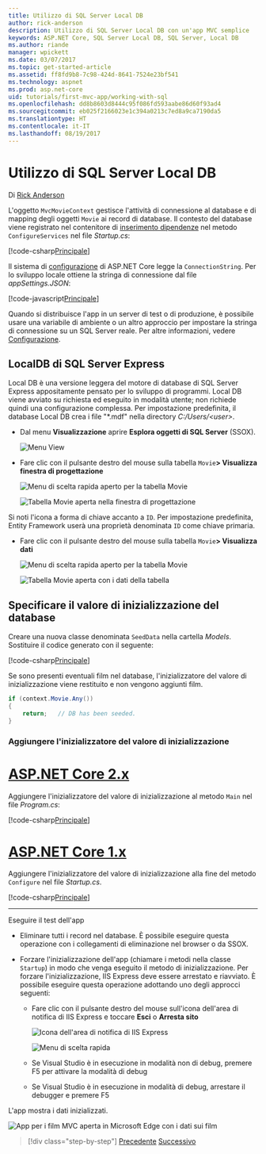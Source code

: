 ```yaml
---
title: Utilizzo di SQL Server Local DB
author: rick-anderson
description: Utilizzo di SQL Server Local DB con un'app MVC semplice
keywords: ASP.NET Core, SQL Server Local DB, SQL Server, Local DB
ms.author: riande
manager: wpickett
ms.date: 03/07/2017
ms.topic: get-started-article
ms.assetid: ff8fd9b8-7c98-424d-8641-7524e23bf541
ms.technology: aspnet
ms.prod: asp.net-core
uid: tutorials/first-mvc-app/working-with-sql
ms.openlocfilehash: dd8b8603d8444c95f086fd593aabe86d60f93ad4
ms.sourcegitcommit: eb025f2166023e1c394a0213c7ed8a9ca7190da5
ms.translationtype: HT
ms.contentlocale: it-IT
ms.lasthandoff: 08/19/2017
---
```

# <a name="working-with-sql-server-localdb"></a>Utilizzo di SQL Server Local DB

Di [Rick Anderson](https://twitter.com/RickAndMSFT)

L'oggetto `MvcMovieContext` gestisce l'attività di connessione al database e di mapping degli oggetti `Movie` ai record di database. Il contesto del database viene registrato nel contenitore di [inserimento dipendenze](xref:fundamentals/dependency-injection) nel metodo `ConfigureServices` nel file *Startup.cs*:

[!code-csharp[Principale](../../tutorials/first-mvc-app/start-mvc/sample/MvcMovie/Startup.cs?name=ConfigureServices&highlight=6-7)]

Il sistema di [configurazione](xref:fundamentals/configuration) di ASP.NET Core legge la `ConnectionString`. Per lo sviluppo locale ottiene la stringa di connessione dal file *appSettings.JSON*:

[!code-javascript[Principale](start-mvc/sample/MvcMovie/appsettings.json?highlight=2&range=8-10)]

Quando si distribuisce l'app in un server di test o di produzione, è possibile usare una variabile di ambiente o un altro approccio per impostare la stringa di connessione su un SQL Server reale. Per altre informazioni, vedere [Configurazione](xref:fundamentals/configuration).

## <a name="sql-server-express-localdb"></a>LocalDB di SQL Server Express

Local DB è una versione leggera del motore di database di SQL Server Express appositamente pensato per lo sviluppo di programmi. Local DB viene avviato su richiesta ed eseguito in modalità utente; non richiede quindi una configurazione complessa. Per impostazione predefinita, il database Local DB crea i file "\*.mdf" nella directory *C:/Users/\<user\>*.

* Dal menu **Visualizzazione** aprire **Esplora oggetti di SQL Server** (SSOX).

  ![Menu View](working-with-sql/_static/ssox.png)

* Fare clic con il pulsante destro del mouse sulla tabella `Movie`**> Visualizza finestra di progettazione**

  ![Menu di scelta rapida aperto per la tabella Movie](working-with-sql/_static/design.png)

  ![Tabella Movie aperta nella finestra di progettazione](working-with-sql/_static/dv.png)

Si noti l'icona a forma di chiave accanto a `ID`. Per impostazione predefinita, Entity Framework userà una proprietà denominata `ID` come chiave primaria.

* Fare clic con il pulsante destro del mouse sulla tabella `Movie`**> Visualizza dati**

  ![Menu di scelta rapida aperto per la tabella Movie](working-with-sql/_static/ssox2.png)

  ![Tabella Movie aperta con i dati della tabella](working-with-sql/_static/vd22.png)

## <a name="seed-the-database"></a>Specificare il valore di inizializzazione del database

Creare una nuova classe denominata `SeedData` nella cartella *Models*. Sostituire il codice generato con il seguente:

[!code-csharp[Principale](start-mvc/sample/MvcMovie/Models/SeedData.cs?name=snippet_1)]

Se sono presenti eventuali film nel database, l'inizializzatore del valore di inizializzazione viene restituito e non vengono aggiunti film.

```csharp
if (context.Movie.Any())
{
    return;   // DB has been seeded.
}
```

<a name="si"></a>
### <a name="add-the-seed-initializer"></a>Aggiungere l'inizializzatore del valore di inizializzazione

# <a name="aspnet-core-2xtabaspnetcore2x"></a>[ASP.NET Core 2.x](#tab/aspnetcore2x)

Aggiungere l'inizializzatore del valore di inizializzazione al metodo `Main` nel file *Program.cs*:

[!code-csharp[Principale](start-mvc/sample/MvcMovie/Program.cs?highlight=6,16-32)]

# <a name="aspnet-core-1xtabaspnetcore1x"></a>[ASP.NET Core 1.x](#tab/aspnetcore1x)

Aggiungere l'inizializzatore del valore di inizializzazione alla fine del metodo `Configure` nel file *Startup.cs*.

[!code-csharp[Principale](start-mvc/sample/MvcMovie/Startup.cs?highlight=9&name=snippet_seed)]

---

Eseguire il test dell'app

* Eliminare tutti i record nel database. È possibile eseguire questa operazione con i collegamenti di eliminazione nel browser o da SSOX.
* Forzare l'inizializzazione dell'app (chiamare i metodi nella classe `Startup`) in modo che venga eseguito il metodo di inizializzazione. Per forzare l'inizializzazione, IIS Express deve essere arrestato e riavviato. È possibile eseguire questa operazione adottando uno degli approcci seguenti:

  * Fare clic con il pulsante destro del mouse sull'icona dell'area di notifica di IIS Express e toccare **Esci** o **Arresta sito**

    ![Icona dell'area di notifica di IIS Express](working-with-sql/_static/iisExIcon.png)

    ![Menu di scelta rapida](working-with-sql/_static/stopIIS.png)

   * Se Visual Studio è in esecuzione in modalità non di debug, premere F5 per attivare la modalità di debug
   * Se Visual Studio è in esecuzione in modalità di debug, arrestare il debugger e premere F5
   
L'app mostra i dati inizializzati.

![App per i film MVC aperta in Microsoft Edge con i dati sui film](working-with-sql/_static/m55.png)

>[!div class="step-by-step"]
[Precedente](adding-model.md)
[Successivo](controller-methods-views.md)  

